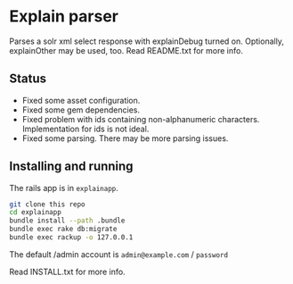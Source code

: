 # Explain parser

Parses a solr xml select response with explainDebug turned on.  Optionally, explainOther may be used, too. Read README.txt for more info.

## Status

* Fixed some asset configuration.
* Fixed some gem dependencies.
* Fixed problem with ids containing non-alphanumeric characters.  Implementation for ids is not ideal.
* Fixed some parsing. There may be more parsing issues.

## Installing and running

The rails app is in `explainapp`.

```bash
git clone this repo
cd explainapp
bundle install --path .bundle
bundle exec rake db:migrate
bundle exec rackup -o 127.0.0.1
```

The default /admin account is `admin@example.com` / `password`

Read INSTALL.txt for more info.
